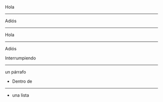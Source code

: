 Hola

---

Adiós

---

Hola

---

Adiós

Interrumpiendo

---

un párrafo

- Dentro de
- ---
- una lista
